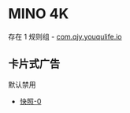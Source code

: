 # MINO 4K

存在 1 规则组 - [com.qjy.youqulife.io](/src/apps/com.qjy.youqulife.io.ts)

## 卡片式广告

默认禁用

- [快照-0](https://i.gkd.li/import/13378653)
